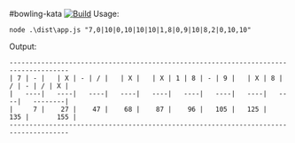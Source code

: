#bowling-kata
[![Build](https://api.travis-ci.org/stewie1570/bowling-kata.svg)](https://travis-ci.org/stewie1570/bowling-kata)
Usage:

	node .\dist\app.js "7,0|10|0,10|10|10|1,8|0,9|10|8,2|0,10,10"

Output:

	-------------------------------------------------------------------------------------
	| 7 | - |   | X | - | / |   | X |   | X | 1 | 8 | - | 9 |   | X | 8 | / | - | / | X |
	|   ----|   ----|   ----|   ----|   ----|   ----|   ----|   ----|   ----|   --------|
	|     7 |    27 |    47 |    68 |    87 |    96 |   105 |   125 |   135 |       155 |
	-------------------------------------------------------------------------------------
